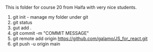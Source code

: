 This is folder for course 20 from Haifa with very nice students.


1. git init - manage my folder under git
2. git status
3. gut add .
4. git commit -m "COMMIT MESSAGE"
5. git remote add origin https://github.com/galamo/JS_for_react.git
6. git push -u origin main